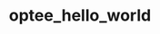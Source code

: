 ---
parent_project: optee
permalink: /engineering/projects/optee/optee_hello_world/
project_link_name: optee_hello_world
project_url: https://github.com/linaro-swg/hello_world
statsAvailable: 'true'
title: optee_hello_world
---